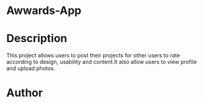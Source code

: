 # Awwards-App
# Description
This project allows users to post their projects for other users to rate according to design, usability and content.It also allow users to view profile and upload photos.
# Author 
